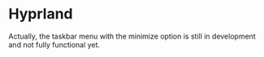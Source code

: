 # Hyprland

Actually, the taskbar menu with the minimize option is still in development and not fully functional yet.